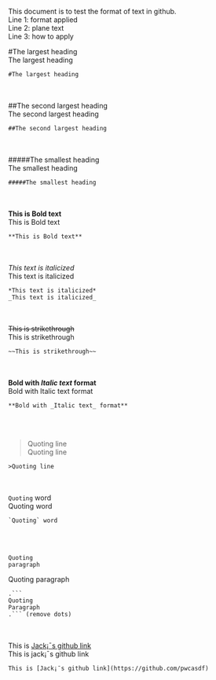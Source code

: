 This document is to test the format of text in github.<br/>
Line 1: format applied<br/>
Line 2: plane text<br/>
Line 3: how to apply<br/>

#The largest heading<br/>
The largest heading
```
#The largest heading
```
<br/><br/>
##The second largest heading<br/>
The second largest heading
```
##The second largest heading
```
<br/><br/>
#####The smallest heading<br/>
The smallest heading
```
#####The smallest heading
```
<br/><br/>
**This is Bold text**<br/>
This is Bold text
```
**This is Bold text**
```
<br/><br/>
*This text is italicized*<br/>
This text is italicized
```
*This text is italicized*
_This text is italicized_
```
<br/><br/>
~~This is strikethrough~~<br/>
This is strikethrough
```
~~This is strikethrough~~
```
<br/><br/>
**Bold with _Italic text_ format**<br/>
Bold with Italic text format
```
**Bold with _Italic text_ format**
```
<br/><br/>
>Quoting line<br/>
Quoting line
```
>Quoting line
```
<br/><br/>
`Quoting` word<br/>
Quoting word
```
`Quoting` word
```
<br/><br/>
```
Quoting
paragraph
```
Quoting paragraph
```
.```
Quoting
Paragraph
.``` (remove dots)
```
<br/><br/>
This is [Jack¡¯s github link](https://github.com/pwcasdf) <br/>
This is jack¡¯s github link
```
This is [Jack¡¯s github link](https://github.com/pwcasdf)
```
<br/><br/>

